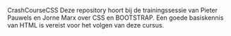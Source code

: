 CrashCourseCSS
Deze repository hoort bij de trainingssessie van Pieter Pauwels en Jorne Marx over CSS en BOOTSTRAP. Een goede basiskennis van HTML is vereist voor het volgen van deze cursus.
